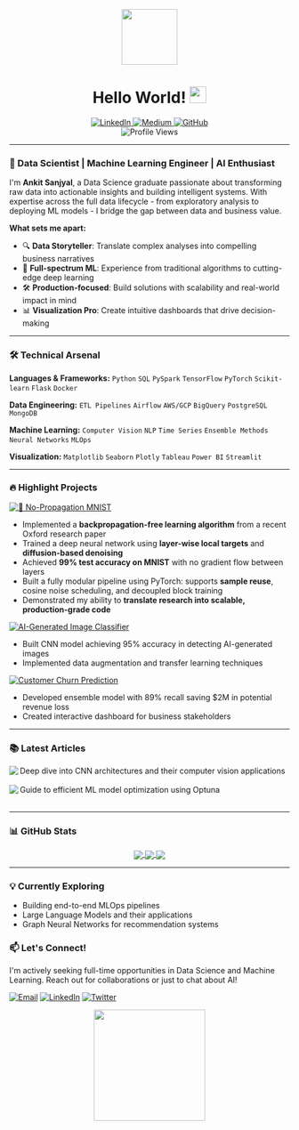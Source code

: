<div align="center">
  <img src="https://media.giphy.com/media/v1.Y2lkPTc5MGI3NjExcDZ5Y3F3eGJ2d2h5dGx0eWx3Z2N5b2F6a3F3Y2J5dGZ6eGZ6ZyZlcD12MV9pbnRlcm5hbF9naWZfYnlfaWQmY3Q9cw/M9gbBd9nbDrOTu1Mqx/giphy.gif" width="100"/>
  
  <h1>
    Hello World! <img src="https://media.giphy.com/media/hvRJCLFzcasrR4ia7z/giphy.gif" width="30px"/>
  </h1>
  
  <div id="badges">
    <a href="https://www.linkedin.com/in/ankit-sanjyal">
      <img src="https://img.shields.io/badge/LinkedIn-0077B5?style=for-the-badge&logo=linkedin&logoColor=white" alt="LinkedIn"/>
    </a>
    <a href="https://medium.com/@yourusername">
      <img src="https://img.shields.io/badge/Medium-12100E?style=for-the-badge&logo=medium&logoColor=white" alt="Medium"/>
    </a>
    <a href="https://github.com/ANKITSANJYAL">
      <img src="https://img.shields.io/badge/GitHub-100000?style=for-the-badge&logo=github&logoColor=white" alt="GitHub"/>
    </a>
  </div>
  
  <img src="https://komarev.com/ghpvc/?username=ANKITSANJYAL&style=flat-square&color=blue" alt="Profile Views"/>
</div>

---

### 🚀 Data Scientist | Machine Learning Engineer | AI Enthusiast

I'm **Ankit Sanjyal**, a Data Science graduate passionate about transforming raw data into actionable insights and building intelligent systems. With expertise across the full data lifecycle - from exploratory analysis to deploying ML models - I bridge the gap between data and business value.

**What sets me apart:**
- 🔍 **Data Storyteller**: Translate complex analyses into compelling business narratives
- 🤖 **Full-spectrum ML**: Experience from traditional algorithms to cutting-edge deep learning
- 🛠️ **Production-focused**: Build solutions with scalability and real-world impact in mind
- 📊 **Visualization Pro**: Create intuitive dashboards that drive decision-making

---

### 🛠️ Technical Arsenal

**Languages & Frameworks:**
`Python` `SQL` `PySpark` `TensorFlow` `PyTorch` `Scikit-learn` `Flask` `Docker`

**Data Engineering:**
`ETL Pipelines` `Airflow` `AWS/GCP` `BigQuery` `PostgreSQL` `MongoDB`

**Machine Learning:**
`Computer Vision` `NLP` `Time Series` `Ensemble Methods` `Neural Networks` `MLOps`

**Visualization:**
`Matplotlib` `Seaborn` `Plotly` `Tableau` `Power BI` `Streamlit`

---

### 🔥 Highlight Projects

[![📘 No-Propagation MNIST](https://img.shields.io/badge/📘_NoPropagation_MNIST-5C7AEA?style=for-the-badge)](https://github.com/ANKITSANJYAL/NoPropagation/)  
- Implemented a **backpropagation-free learning algorithm** from a recent Oxford research paper  
- Trained a deep neural network using **layer-wise local targets** and **diffusion-based denoising**  
- Achieved **99% test accuracy on MNIST** with no gradient flow between layers  
- Built a fully modular pipeline using PyTorch: supports **sample reuse**, cosine noise scheduling, and decoupled block training  
- Demonstrated my ability to **translate research into scalable, production-grade code**
  
[![AI-Generated Image Classifier](https://img.shields.io/badge/🖼️_AI_Generated_Image_Classifier-FF6B6B?style=for-the-badge)](https://github.com/ANKITSANJYAL/ai-image-classifier)
- Built CNN model achieving 95% accuracy in detecting AI-generated images
- Implemented data augmentation and transfer learning techniques

[![Customer Churn Prediction](https://img.shields.io/badge/📈_Customer_Churn_Prediction-4ECDC4?style=for-the-badge)](https://github.com/ANKITSANJYAL/churn-prediction)
- Developed ensemble model with 89% recall saving $2M in potential revenue loss
- Created interactive dashboard for business stakeholders

---

### 📚 Latest Articles

<a href="https://medium.com/@yourusername/understanding-cnn-architectures-for-image-classification">
  <img align="left" src="https://img.shields.io/badge/📖_CNN_Architectures-6A4C93?style=for-the-badge" />
</a>
Deep dive into CNN architectures and their computer vision applications<br/><br/>

<a href="https://medium.com/@yourusername/hyperparameter-tuning-with-optuna">
  <img align="left" src="https://img.shields.io/badge/⚙️_Hyperparameter_Tuning-0081A7?style=for-the-badge" />
</a>
Guide to efficient ML model optimization using Optuna<br/><br/>

---

### 📊 GitHub Stats

<div align="center">
  <a href="https://github.com/ANKITSANJYAL">
    <img align="center" src="https://github-readme-stats.vercel.app/api?username=ANKITSANJYAL&show_icons=true&theme=radical&count_private=true" />
  </a>
  <a href="https://github.com/ANKITSANJYAL">
    <img align="center" src="https://github-readme-streak-stats.herokuapp.com/?user=ANKITSANJYAL&theme=radical" />
  </a>
  <a href="https://github.com/ANKITSANJYAL">
    <img align="center" src="https://github-readme-stats.vercel.app/api/top-langs/?username=ANKITSANJYAL&layout=compact&theme=radical&langs_count=6" />
  </a>
</div>

---

### 💡 Currently Exploring
- Building end-to-end MLOps pipelines
- Large Language Models and their applications
- Graph Neural Networks for recommendation systems

### 📫 Let's Connect!
I'm actively seeking full-time opportunities in Data Science and Machine Learning. Reach out for collaborations or just to chat about AI!

[![Email](https://img.shields.io/badge/Email-D14836?style=for-the-badge&logo=gmail&logoColor=white)](mailto:your.email@example.com)
[![LinkedIn](https://img.shields.io/badge/LinkedIn-0077B5?style=for-the-badge&logo=linkedin&logoColor=white)](https://www.linkedin.com/in/ankit-sanjyal)
[![Twitter](https://img.shields.io/badge/Twitter-1DA1F2?style=for-the-badge&logo=twitter&logoColor=white)](https://twitter.com/yourhandle)

<div align="center">
  <img src="https://media.giphy.com/media/LnUt9jYjseK1j3dXI5/giphy.gif" width="200"/>
</div>
